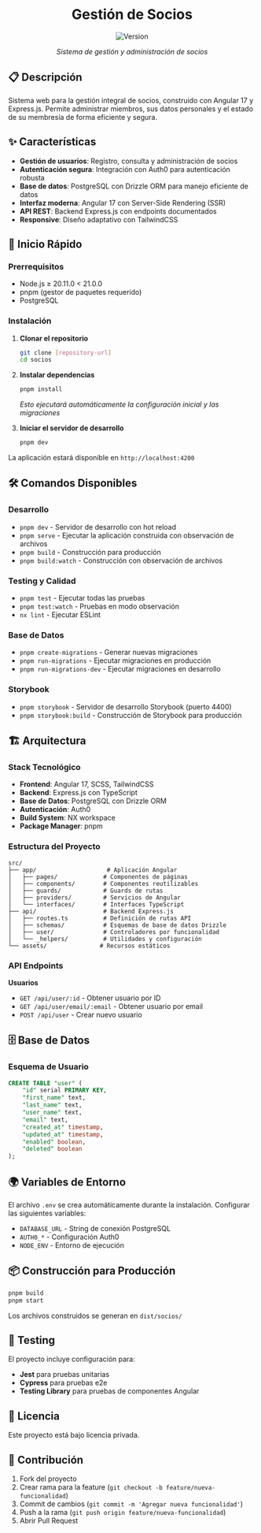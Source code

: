 <div align="center" width="100%">
    <h1>Gestión de Socios</h1>
    <img src="https://img.shields.io/badge/Version-0.0.1-blue.svg" alt="Version">
    <p><em>Sistema de gestión y administración de socios</em></p>
</div>

## 📋 Descripción

Sistema web para la gestión integral de socios, construido con Angular 17 y Express.js. Permite administrar miembros, sus datos personales y el estado de su membresía de forma eficiente y segura.

## ✨ Características

- **Gestión de usuarios**: Registro, consulta y administración de socios
- **Autenticación segura**: Integración con Auth0 para autenticación robusta
- **Base de datos**: PostgreSQL con Drizzle ORM para manejo eficiente de datos
- **Interfaz moderna**: Angular 17 con Server-Side Rendering (SSR)
- **API REST**: Backend Express.js con endpoints documentados
- **Responsive**: Diseño adaptativo con TailwindCSS

## 🚀 Inicio Rápido

### Prerrequisitos
- Node.js ≥ 20.11.0 < 21.0.0
- pnpm (gestor de paquetes requerido)
- PostgreSQL

### Instalación

1. **Clonar el repositorio**
   ```bash
   git clone [repository-url]
   cd socios
   ```

2. **Instalar dependencias**
   ```bash
   pnpm install
   ```
   *Esto ejecutará automáticamente la configuración inicial y las migraciones*

3. **Iniciar el servidor de desarrollo**
   ```bash
   pnpm dev
   ```

La aplicación estará disponible en `http://localhost:4200`

## 🛠 Comandos Disponibles

### Desarrollo
- `pnpm dev` - Servidor de desarrollo con hot reload
- `pnpm serve` - Ejecutar la aplicación construida con observación de archivos
- `pnpm build` - Construcción para producción
- `pnpm build:watch` - Construcción con observación de archivos

### Testing y Calidad
- `pnpm test` - Ejecutar todas las pruebas
- `pnpm test:watch` - Pruebas en modo observación
- `nx lint` - Ejecutar ESLint

### Base de Datos
- `pnpm create-migrations` - Generar nuevas migraciones
- `pnpm run-migrations` - Ejecutar migraciones en producción
- `pnpm run-migrations-dev` - Ejecutar migraciones en desarrollo

### Storybook
- `pnpm storybook` - Servidor de desarrollo Storybook (puerto 4400)
- `pnpm storybook:build` - Construcción de Storybook para producción

## 🏗 Arquitectura

### Stack Tecnológico
- **Frontend**: Angular 17, SCSS, TailwindCSS
- **Backend**: Express.js con TypeScript
- **Base de Datos**: PostgreSQL con Drizzle ORM
- **Autenticación**: Auth0
- **Build System**: NX workspace
- **Package Manager**: pnpm

### Estructura del Proyecto
```
src/
├── app/                    # Aplicación Angular
│   ├── pages/             # Componentes de páginas
│   ├── components/        # Componentes reutilizables
│   ├── guards/            # Guards de rutas
│   ├── providers/         # Servicios de Angular
│   └── interfaces/        # Interfaces TypeScript
├── api/                   # Backend Express.js
│   ├── routes.ts          # Definición de rutas API
│   ├── schemas/           # Esquemas de base de datos Drizzle
│   ├── user/              # Controladores por funcionalidad
│   └── _helpers/          # Utilidades y configuración
└── assets/               # Recursos estáticos
```

### API Endpoints

**Usuarios**
- `GET /api/user/:id` - Obtener usuario por ID
- `GET /api/user/email/:email` - Obtener usuario por email
- `POST /api/user` - Crear nuevo usuario

## 🗄 Base de Datos

### Esquema de Usuario
```sql
CREATE TABLE "user" (
    "id" serial PRIMARY KEY,
    "first_name" text,
    "last_name" text,
    "user_name" text,
    "email" text,
    "created_at" timestamp,
    "updated_at" timestamp,
    "enabled" boolean,
    "deleted" boolean
);
```

## 🌍 Variables de Entorno

El archivo `.env` se crea automáticamente durante la instalación. Configurar las siguientes variables:

- `DATABASE_URL` - String de conexión PostgreSQL
- `AUTH0_*` - Configuración Auth0
- `NODE_ENV` - Entorno de ejecución

## 📦 Construcción para Producción

```bash
pnpm build
pnpm start
```

Los archivos construidos se generan en `dist/socios/`

## 🧪 Testing

El proyecto incluye configuración para:
- **Jest** para pruebas unitarias
- **Cypress** para pruebas e2e
- **Testing Library** para pruebas de componentes Angular

## 📄 Licencia

Este proyecto está bajo licencia privada.

## 🤝 Contribución

1. Fork del proyecto
2. Crear rama para la feature (`git checkout -b feature/nueva-funcionalidad`)
3. Commit de cambios (`git commit -m 'Agregar nueva funcionalidad'`)
4. Push a la rama (`git push origin feature/nueva-funcionalidad`)
5. Abrir Pull Request
